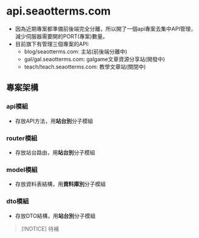 # api.seaotterms.com

* 因為近期專案都準備前後端完全分離，所以開了一個api專案去集中API管理，減少伺服器需要開的PORT(專案)數量。
* 目前旗下有管理三個專案的API:
    * blog/seaotterms.com: 主站(前後端分離中)
    * gal/gal.seaotterms.com: galgame文章資源分享站(開發中)
    * teach/teach.seaotterms.com: 教學文章站(關閉中)

## 專案架構

### api模組
* 存放API方法，用**站台別**分子模組
### router模組
* 存放站台路由，用**站台別**分子模組  
### model模組
* 存放資料表結構，用**資料庫別**分子模組
### dto模組
* 存放DTO結構，用**站台別**分子模組  

>[!NOTICE]
>待補